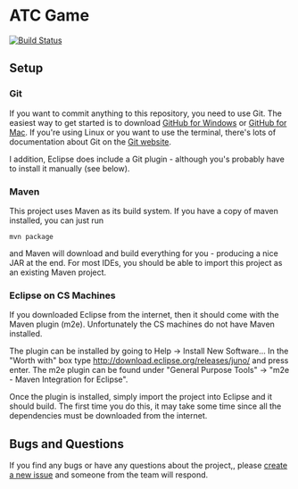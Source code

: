 # ATC Game

[![Build Status](https://travis-ci.org/sepr-hou/atc-game.png?branch=master)](https://travis-ci.org/sepr-hou/atc-game)

## Setup
### Git
If you want to commit anything to this repository, you need to use Git. The easiest way to get started is to download [GitHub for Windows](http://windows.github.com/) or [GitHub for Mac](http://mac.github.com/). If you're using Linux or you want to use the terminal, there's lots of documentation about Git on the [Git website](http://git-scm.com/documentation).

I addition, Eclipse does include a Git plugin - although you's probably have to install it manually (see below).

### Maven
This project uses Maven as its build system. If you have a copy of maven installed, you can just run

    mvn package

and Maven will download and build everything for you - producing a nice JAR at the end.
For most IDEs, you should be able to import this project as an existing Maven project.

### Eclipse on CS Machines
If you downloaded Eclipse from the internet, then it should come with the Maven plugin (m2e). Unfortunately the CS machines do not have Maven installed.

The plugin can be installed by going to Help -> Install New Software... In the "Worth with" box type http://download.eclipse.org/releases/juno/ and press enter. The m2e plugin can be found under "General Purpose Tools" -> "m2e - Maven Integration for Eclipse".

Once the plugin is installed, simply import the project into Eclipse and it should build. The first time you do this, it may take some time since all the dependencies must be downloaded from the internet.

## Bugs and Questions
If you find any bugs or have any questions about the project,, please [create a new issue](https://github.com/sepr-hou/atc-game/issues) and someone from the team will respond.

